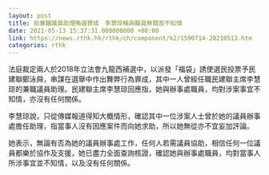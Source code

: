 ```yaml
---
layout: post
title: 前兼職議員助理賄選罪成　李慧琼稱與職員無關及不知情
date: 2021-05-13 15:37:31.000000000 +08:00
link: https://news.rthk.hk/rthk/ch/component/k2/1590714-20210513.htm
categories: rthk
---
```


法庭裁定兩人於2018年立法會九龍西補選中，以派發「福袋」誘使選民投票予民建聯鄭泳舜，串謀在選舉中作出舞弊行為罪成，其中一人曾經任職民建聯主席李慧琼的兼職議員助理。民建聯主席李慧琼回應指，她與辦事處職員，均對涉案事宜不知情，亦沒有任何關係。

李慧琼說，只從傳媒報道得知大概情形，確認其中一位涉案人士曾於她的議員辦事處擔任助理，指當事人沒有因應案件而向她求助，所以她無從亦不宜妄加評論。

她表示，無論有否為她的議員辦事處工作，任何人若需議員協助，相信任何一位議員都樂於協作及支援，她已盡力全面查詢核證，確認她與辦事處職員，均對當事人所涉事宜並不知情，以及沒有任何關係。

